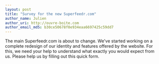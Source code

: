 ```yaml
---
layout: post
title: "Survey for the new Superfeedr.com"
author_name: Julien
author_uri: http://ouvre-boite.com
author_email_md5: b30ce50678f0e934eaa6697425c59dd7
---
```


The main Superfeedr.com is about to change. We've started working on a complete redesign of our identity and features offered by the website. For this, we need your help to understand what exactly you would expect from us. Please help us by filling out this quick form.

<div style="margin: 20px">
<!-- Change the width and height values to suit you best -->
<div class="typeform-widget" data-url="https://superfeedr.typeform.com/to/O8cjuN" data-text="Redesign" style="width:100%;height:500px;"></div>
<script>(function(){var qs,js,q,s,d=document,gi=d.getElementById,ce=d.createElement,gt=d.getElementsByTagName,id='typef_orm',b='https://s3-eu-west-1.amazonaws.com/share.typeform.com/';if(!gi.call(d,id)){js=ce.call(d,'script');js.id=id;js.src=b+'widget.js';q=gt.call(d,'script')[0];q.parentNode.insertBefore(js,q)}})()</script>
</div>